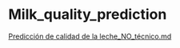 # Milk_quality_prediction



[Predicción de calidad de la leche_NO_técnico.md](https://github.com/pzuniga/Milk_quality_prediction/files/9728700/Prediccion.de.calidad.de.la.leche_NO_tecnico.md)




